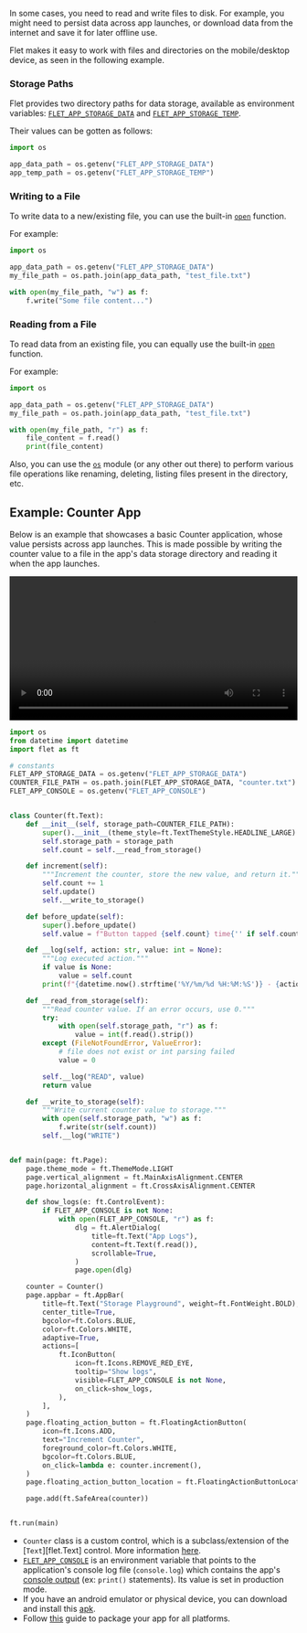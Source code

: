 In some cases, you need to read and write files to disk. 
For example, you might need to persist data across app launches, or download data from the internet and save it for later offline use.

Flet makes it easy to work with files and directories on the mobile/desktop device, as seen in the following example.

### Storage Paths

Flet provides two directory paths for data storage, available as environment variables: [`FLET_APP_STORAGE_DATA`](/docs/reference/environment-variables/#flet_app_storage_data) and [`FLET_APP_STORAGE_TEMP`](/docs/reference/environment-variables/#flet_app_storage_temp).

Their values can be gotten as follows:

```python
import os

app_data_path = os.getenv("FLET_APP_STORAGE_DATA")
app_temp_path = os.getenv("FLET_APP_STORAGE_TEMP")
```

### Writing to a File

To write data to a new/existing file, you can use the built-in [`open`](https://docs.python.org/3/library/functions.html#open) function. 

For example: 

```python
import os

app_data_path = os.getenv("FLET_APP_STORAGE_DATA")
my_file_path = os.path.join(app_data_path, "test_file.txt")

with open(my_file_path, "w") as f:
    f.write("Some file content...")
```

### Reading from a File

To read data from an existing file, you can equally use the built-in [`open`](https://docs.python.org/3/library/functions.html#open) function.

For example:

```python
import os

app_data_path = os.getenv("FLET_APP_STORAGE_DATA")
my_file_path = os.path.join(app_data_path, "test_file.txt")

with open(my_file_path, "r") as f:
    file_content = f.read()
    print(file_content)
```

Also, you can use the [`os`](https://docs.python.org/3/library/os.html) module (or any other out there) to perform various file operations like renaming, deleting, listing files present in the directory, etc.

## Example: Counter App

Below is an example that showcases a basic Counter application, whose value persists across app launches. 
This is made possible by writing the counter value to a file in the app's data storage directory and reading it when the app launches.

<video controls width="100%">
  <source src="https://github.com/ndonkoHenri/flet-storage-cookbook/raw/refs/heads/main/video-demo.mp4" type="video/mp4"/>
</video>

```python
import os
from datetime import datetime
import flet as ft

# constants
FLET_APP_STORAGE_DATA = os.getenv("FLET_APP_STORAGE_DATA")
COUNTER_FILE_PATH = os.path.join(FLET_APP_STORAGE_DATA, "counter.txt")
FLET_APP_CONSOLE = os.getenv("FLET_APP_CONSOLE")


class Counter(ft.Text):
    def __init__(self, storage_path=COUNTER_FILE_PATH):
        super().__init__(theme_style=ft.TextThemeStyle.HEADLINE_LARGE)
        self.storage_path = storage_path
        self.count = self.__read_from_storage()

    def increment(self):
        """Increment the counter, store the new value, and return it."""
        self.count += 1
        self.update()
        self.__write_to_storage()

    def before_update(self):
        super().before_update()
        self.value = f"Button tapped {self.count} time{'' if self.count == 1 else 's'}"

    def __log(self, action: str, value: int = None):
        """Log executed action."""
        if value is None:
            value = self.count
        print(f"{datetime.now().strftime('%Y/%m/%d %H:%M:%S')} - {action} = {value}")

    def __read_from_storage(self):
        """Read counter value. If an error occurs, use 0."""
        try:
            with open(self.storage_path, "r") as f:
                value = int(f.read().strip())
        except (FileNotFoundError, ValueError): 
            # file does not exist or int parsing failed
            value = 0

        self.__log("READ", value)
        return value

    def __write_to_storage(self):
        """Write current counter value to storage."""
        with open(self.storage_path, "w") as f:
            f.write(str(self.count))
        self.__log("WRITE")


def main(page: ft.Page):
    page.theme_mode = ft.ThemeMode.LIGHT
    page.vertical_alignment = ft.MainAxisAlignment.CENTER
    page.horizontal_alignment = ft.CrossAxisAlignment.CENTER

    def show_logs(e: ft.ControlEvent):
        if FLET_APP_CONSOLE is not None:
            with open(FLET_APP_CONSOLE, "r") as f:
                dlg = ft.AlertDialog(
                    title=ft.Text("App Logs"),
                    content=ft.Text(f.read()),
                    scrollable=True,
                )
                page.open(dlg)

    counter = Counter()
    page.appbar = ft.AppBar(
        title=ft.Text("Storage Playground", weight=ft.FontWeight.BOLD),
        center_title=True,
        bgcolor=ft.Colors.BLUE,
        color=ft.Colors.WHITE,
        adaptive=True,
        actions=[
            ft.IconButton(
                icon=ft.Icons.REMOVE_RED_EYE,
                tooltip="Show logs",
                visible=FLET_APP_CONSOLE is not None,
                on_click=show_logs,
            ),
        ],
    )
    page.floating_action_button = ft.FloatingActionButton(
        icon=ft.Icons.ADD,
        text="Increment Counter",
        foreground_color=ft.Colors.WHITE,
        bgcolor=ft.Colors.BLUE,
        on_click=lambda e: counter.increment(),
    )
    page.floating_action_button_location = ft.FloatingActionButtonLocation.CENTER_FLOAT

    page.add(ft.SafeArea(counter))


ft.run(main)
```

- `Counter` class is a custom control, which is a subclass/extension of the [`Text`][flet.Text] control. More information [here](../cookbook/custom-controls.md).
- [`FLET_APP_CONSOLE`](/docs/reference/environment-variables/#flet_app_console) is an environment variable that points to the application's console log file (`console.log`) which contains the app's [console output](https://flet.dev/docs/publish#console-output) (ex: `print()` statements). Its value is set in production mode.
- If you have an android emulator or physical device, you can download and install this [apk](https://github.com/ndonkoHenri/flet-storage-cookbook/releases). 
- Follow [this](../publish/index.md) guide to package your app for all platforms.


